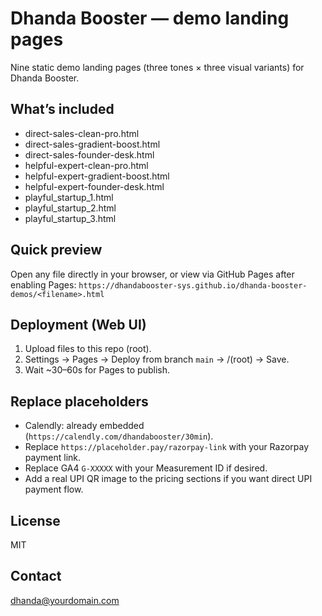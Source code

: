 # Dhanda Booster — demo landing pages

Nine static demo landing pages (three tones × three visual variants) for Dhanda Booster.

## What’s included
- direct-sales-clean-pro.html
- direct-sales-gradient-boost.html
- direct-sales-founder-desk.html
- helpful-expert-clean-pro.html
- helpful-expert-gradient-boost.html
- helpful-expert-founder-desk.html
- playful_startup_1.html
- playful_startup_2.html
- playful_startup_3.html

## Quick preview
Open any file directly in your browser, or view via GitHub Pages after enabling Pages:
`https://dhandabooster-sys.github.io/dhanda-booster-demos/<filename>.html`

## Deployment (Web UI)
1. Upload files to this repo (root).
2. Settings → Pages → Deploy from branch `main` → /(root) → Save.
3. Wait ~30–60s for Pages to publish.

## Replace placeholders
- Calendly: already embedded (`https://calendly.com/dhandabooster/30min`).
- Replace `https://placeholder.pay/razorpay-link` with your Razorpay payment link.
- Replace GA4 `G-XXXXX` with your Measurement ID if desired.
- Add a real UPI QR image to the pricing sections if you want direct UPI payment flow.

## License
MIT

## Contact
dhanda@yourdomain.com
